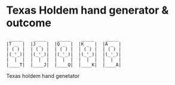 # Texas Holdem hand generator & outcome

```
 _____    _____    _____    _____    _____
|T _  |  |J _  |  |Q _  |  |K _  |  |A _  |
| ( ) |  | ( ) |  | ( ) |  | ( ) |  | ( ) |
|(_'_)|  |(_'_)|  |(_'_)|  |(_'_)|  |(_'_)|
|  |  |  |  |  |  |  |  |  |  |  |  |  |  |
|____T|  |____J|  |____Q|  |____K|  |____A|
```

Texas holdem hand genetator
